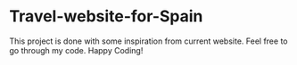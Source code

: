 # Travel-website-for-Spain
This project is done with some inspiration from current website. Feel free to go through my code. Happy Coding!
